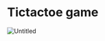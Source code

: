 # Tictactoe game 
![Untitled](https://user-images.githubusercontent.com/80634780/153452425-4bfbeef1-cc64-44d1-8c46-4c6c4dd154a4.png)

